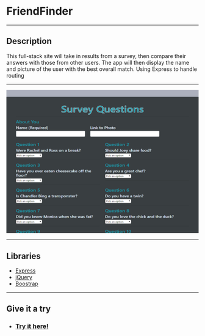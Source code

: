 # **FriendFinder**
***
## Description  
This full-stack site will take in results from a survey, then compare their answers with those from other users. 
The app will then display the name and picture of the user with the best overall match.
Using Express to handle routing
***
![Demo](./demo/friendFinder.png)
***
## Libraries
   * [Express](https://www.npmjs.com/package/express)
   * [jQuery](https://jquery.com/)
   * [Boostrap](https://getbootstrap.com/)

***
## **Give it a try**
* ### [Try it here!](https://friend-finder-fevl.herokuapp.com/)

